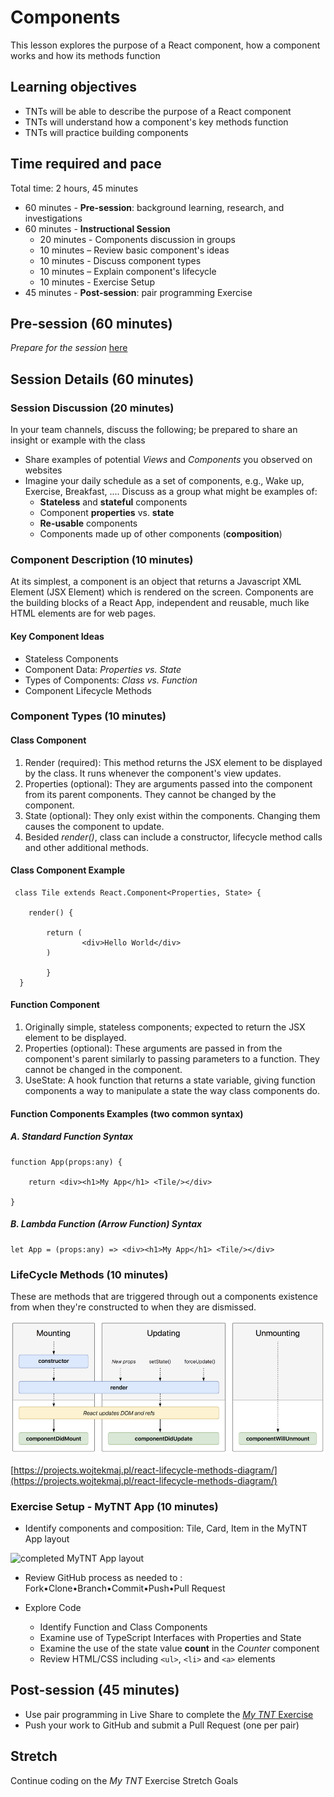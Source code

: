 # Components

This lesson explores the purpose of a React component, how a component works and how its methods function

## Learning objectives

* TNTs will be able to describe the purpose of a React component
* TNTs will understand how a component's key methods function
* TNTs will practice building components

## Time required and pace

Total time: 2 hours, 45 minutes

- 60 minutes - **Pre-session**: background learning, research, and investigations
- 60 minutes - **Instructional Session**
  - 20 minutes - Components discussion in groups
  - 10 minutes – Review basic component's ideas
  - 10 minutes - Discuss component types
  - 10 minutes – Explain component's lifecycle
  - 10 minutes - Exercise Setup
- 45 minutes - **Post-session**: pair programming Exercise

## Pre-session (60 minutes)

*Prepare for the session* [here](../../../wiki/[ENG2.1]-Components)

## Session Details (60 minutes)

### Session Discussion (20 minutes)

In your team channels, discuss the following; be prepared to share an insight or example with the class

- Share examples of potential *Views* and *Components* you observed on websites
- Imagine your daily schedule as a set of components, e.g., Wake up, Exercise, Breakfast, .... Discuss as a group what might be examples of:
  -  **Stateless** and **stateful** components
  - Component **properties** vs. **state**
  - **Re-usable** components
  - Components made up of other components (**composition**)

### Component Description (10 minutes)

 At its simplest, a component is an object that returns a Javascript XML Element (JSX Element) which is rendered on the screen. Components are the building blocks of a React App, independent and reusable, much like HTML elements are for web pages.

#### Key Component Ideas

- Stateless Components
- Component Data: *Properties vs. State*
- Types of Components: *Class vs. Function*
- Component Lifecycle Methods

### Component Types (10 minutes)

#### Class Component

1. Render (required): This method returns the JSX element to be displayed by the class. It runs whenever the component's view updates.
2. Properties (optional): They are arguments passed into the component from its parent components. They cannot be changed by the component.
3. State (optional): They only exist within the components. Changing them causes the component to update.
4. Besided *render()*, class can include a constructor, lifecycle method calls and other additional methods.

#### Class Component Example

     class Tile extends React.Component<Properties, State> {
     
        render() {
    
            return (
             		<div>Hello World</div>
            )
    
        	}
      }

#### Function Component

1. Originally simple, stateless components; expected to return the JSX element to be displayed.
2. Properties (optional): These arguments are passed in from the component's parent similarly to passing parameters to a function. They cannot be changed in the component.
3. UseState: A hook function that returns a state variable, giving function components a way to manipulate a state the way class components do.

#### Function Components Examples (two common syntax)

##### A. Standard Function Syntax

    function App(props:any) {
    
        return <div><h1>My App</h1> <Tile/></div>
    
    }

##### B. Lambda Function (Arrow Function) Syntax

    let App = (props:any) => <div><h1>My App</h1> <Tile/></div>

### LifeCycle Methods (10 minutes)

These are methods that are triggered through out a components existence from when they're constructed to when they are dismissed. 

![LifeCycleDiagram](./Lifecycle-methods.png)

[https://projects.wojtekmaj.pl/react-lifecycle-methods-diagram/](https://projects.wojtekmaj.pl/react-lifecycle-methods-diagram/)

### Exercise Setup - MyTNT App (10 minutes)

- Identify components and composition: Tile, Card, Item in the MyTNT App layout 

![completed MyTNT App layout](https://github.com/tnt-summer-academy/Curriculum/blob/main/Week%202/MyTNT-component-model.png)

- Review GitHub process as needed to : Fork•Clone•Branch•Commit•Push•Pull Request 

- Explore Code
  - Identify Function and Class Components
  - Examine use of TypeScript Interfaces with Properties and State
  - Examine the use of the state value **count** in the *Counter* component
  - Review HTML/CSS including `<ul>`, `<li>` and `<a>` elements
 
## Post-session (45 minutes)

- Use pair programming in Live Share to complete the [*My TNT* Exercise](https://github.com/tnt-summer-academy/Exercises/tree/main/Week_2/ENG2.1-myTNT)
- Push your work to GitHub and submit a Pull Request (one per pair)

## Stretch

Continue coding on the *My TNT* Exercise Stretch Goals

